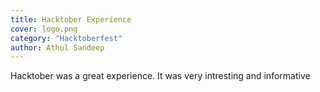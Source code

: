 ```yaml
---
title: Hacktober Experience
cover: logo.png
category: "Hacktoberfest"
author: Athul Sandeep
---
```


Hacktober was a great experience. It was very intresting and informative
